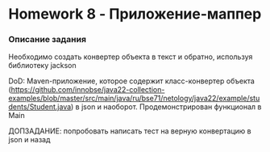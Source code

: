 # Homework 8 - Приложение-маппер
### Описание задания
Необходимо создать конвертер объекта в текст и обратно, используя библиотеку jackson

DoD:
Maven-приложение, которое содержит класс-конвертер объекта 
(https://github.com/innobse/java22-collection-examples/blob/master/src/main/java/ru/bse71/netology/java22/example/students/Student.java) 
в json и наоборот. Продемонстрирован функционал в Main

ДОПЗАДАНИЕ: попробовать написать тест на верную конвертацию в json и назад

